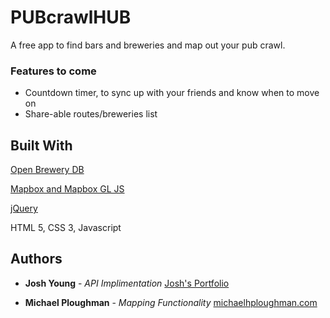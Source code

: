 # PUBcrawlHUB
A free app to find bars and breweries and map out your pub crawl.

### Features to come

- Countdown timer, to sync up with your friends and know when to move on
- Share-able routes/breweries list

## Built With
[Open Brewery DB](https://www.openbrewerydb.org/)

[Mapbox and Mapbox GL JS](https://www.mapbox.com/)

[jQuery](https://jquery.com/)

HTML 5, CSS 3, Javascript

## Authors
* **Josh Young** - *API Implimentation* [Josh's Portfolio](https://joshuaayoung.github.io/portfolio)


* **Michael Ploughman** - *Mapping Functionality* [michaelhploughman.com](https://michaelhploughman.com)